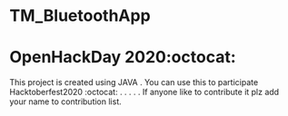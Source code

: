 # TM_BluetoothApp
# OpenHackDay 2020:octocat:

This project is created using JAVA .
You can use this to participate Hacktoberfest2020 :octocat:
.
.
.
.
.
If anyone like to contribute it plz add your name to contribution list.

